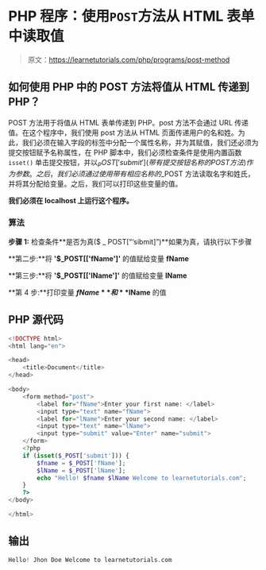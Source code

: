 # PHP 程序：使用`POST`方法从 HTML 表单中读取值

> 原文：<https://learnetutorials.com/php/programs/post-method>

## 如何使用 PHP 中的 POST 方法将值从 HTML 传递到 PHP？

POST 方法用于将值从 HTML 表单传递到 PHP。post 方法不会通过 URL 传递值。在这个程序中，我们使用 post 方法从 HTML 页面传递用户的名和姓。为此，我们必须在输入字段的标签中分配一个属性名称，并为其赋值，我们还必须为提交按钮赋予名称属性，在 PHP 脚本中，我们必须检查条件是使用内置函数`isset()` 单击提交按钮，并以$_POST['submit'](带有提交按钮名称的 POST 方法)作为参数。之后，我们必须通过使用带有相应名称的$_POST 方法读取名字和姓氏，并将其分配给变量。之后，我们可以打印这些变量的值。

**我们必须在 localhost 上运行这个程序。**

### 算法

**步骤 1:** 检查条件**是否为真($ _ POST[“‘sibmit]”)**如果为真，请执行以下步骤

**第二步:**将 **'$_POST[['fName']'** 的值赋给变量 **fName**

**第三步:**将 **'$_POST[['lName']'** 的值赋给变量 **lName**

**第 4 步:**打印变量 **$fName** 和 **$lName** 的值

## PHP 源代码

```php
<!DOCTYPE html>
<html lang="en">

<head>
    <title>Document</title>
</head>

<body>
    <form method="post">
        <label for="fName">Enter your first name: </label>
        <input type="text" name="fName">
        <label for="lName">Enter your second name: </label>
        <input type="text" name="lName">
        <input type="submit" value="Enter" name="submit">
    </form>
    <?php
    if (isset($_POST['submit'])) {
        $fname = $_POST['fName'];
        $lName = $_POST['lName'];
        echo "Hello! $fname $lName Welcome to learnetutorials.com";
    }
    ?>
</body>

</html>

```

## 输出

```php
Hello! Jhon Doe Welcome to learnetutorials.com
```